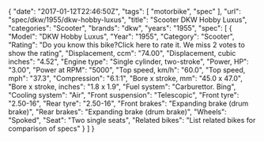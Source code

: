 {
    "date": "2017-01-12T22:46:50Z",
    "tags": [
        "motorbike",
        "spec"
    ],
    "url": "spec\/dkw\/1955\/dkw-hobby-luxus",
    "title": "Scooter DKW Hobby Luxus",
    "categories": "Scooter",
    "brands": "dkw",
    "years": "1955",
    "spec": [
        {
            "Model": "DKW Hobby Luxus",
            "Year": "1955",
            "Category": "Scooter",
            "Rating": "Do you know this bike?Click here to rate it. We miss 2 votes to show the rating",
            "Displacement, ccm": "74.00",
            "Displacement, cubic inches": "4.52",
            "Engine type": "Single cylinder, two-stroke",
            "Power, HP": "3.00",
            "Power at RPM": "5000",
            "Top speed, km\/h": "60.0",
            "Top speed, mph": "37.3",
            "Compression": "6.1:1",
            "Bore x stroke, mm": "45.0 x 47.0",
            "Bore x stroke, inches": "1.8 x 1.9",
            "Fuel system": "Carburettor. Bing",
            "Cooling system": "Air",
            "Front suspension": "Telescopic",
            "Front tyre": "2.50-16",
            "Rear tyre": "2.50-16",
            "Front brakes": "Expanding brake (drum brake)",
            "Rear brakes": "Expanding brake (drum brake)",
            "Wheels": "Spoked",
            "Seat": "Two single seats",
            "Related bikes": "List related bikes for comparison of specs"
        }
    ]
}